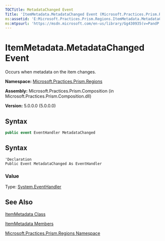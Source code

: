 ```yaml
---
TOCTitle: MetadataChanged Event
Title: 'ItemMetadata.MetadataChanged Event (Microsoft.Practices.Prism.Regions)'
ms:assetid: 'E:Microsoft.Practices.Prism.Regions.ItemMetadata.MetadataChanged'
ms:mtpsurl: 'https://msdn.microsoft.com/en-us/library/Gg430935(v=PandP.50)'
---
```


# ItemMetadata.MetadataChanged Event

Occurs when metadata on the item changes.

**Namespace:** [Microsoft.Practices.Prism.Regions](https://msdn.microsoft.com/en-us/library/microsoft.practices.prism.regions(v=pandp.50))

**Assembly:** Microsoft.Practices.Prism.Composition (in Microsoft.Practices.Prism.Composition.dll)

**Version:** 5.0.0.0 (5.0.0.0)

## Syntax

```C#
public event EventHandler MetadataChanged
```
## Syntax

```VB
'Declaration
Public Event MetadataChanged As EventHandler
```

### Value

Type: [System.EventHandler](http://msdn.microsoft.com/en-us/library/xhb70ccc)

## See Also

[ItemMetadata Class](https://msdn.microsoft.com/en-us/library/microsoft.practices.prism.regions.itemmetadata(v=pandp.50))

[ItemMetadata Members](https://msdn.microsoft.com/en-us/library/microsoft.practices.prism.regions.itemmetadata_members(v=pandp.50))

[Microsoft.Practices.Prism.Regions Namespace](https://msdn.microsoft.com/en-us/library/microsoft.practices.prism.regions(v=pandp.50))
